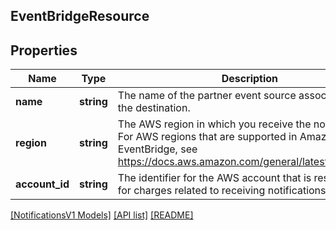 ## EventBridgeResource

## Properties

Name | Type | Description | Notes
------------ | ------------- | ------------- | -------------
**name** | **string** | The name of the partner event source associated with the destination. |
**region** | **string** | The AWS region in which you receive the notifications. For AWS regions that are supported in Amazon EventBridge, see https://docs.aws.amazon.com/general/latest/gr/ev.html. |
**account_id** | **string** | The identifier for the AWS account that is responsible for charges related to receiving notifications. |

[[NotificationsV1 Models]](../) [[API list]](../../Api) [[README]](../../../README.md)
